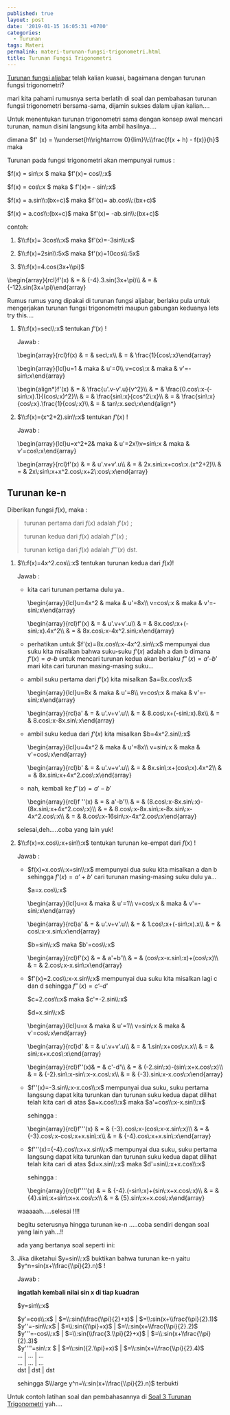 ```yaml
---
published: true
layout: post
date: '2019-01-15 16:05:31 +0700'
categories:
  - Turunan
tags: Materi
permalink: materi-turunan-fungsi-trigonometri.html
title: Turunan Fungsi Trigonometri
---
```

[Turunan fungsi aljabar]({{site.baseurl}}/materi-turunan-fungsi-aljabar.html) telah kalian kuasai, bagaimana dengan turunan fungsi trigonometri?

mari kita pahami rumusnya serta berlatih di soal dan pembahasan turunan fungsi trigonometri bersama-sama, dijamin sukses dalam ujian kalian….

Untuk menentukan turunan trigonometri sama dengan konsep awal mencari turunan, namun disini langsung kita ambil hasilnya….

dimana $f' (x) = \\underset{h\\rightarrow 0}{lim}\\:\\frac{f(x + h) - f(x)}{h}$ maka

Turunan pada fungsi trigonometri akan mempunyai rumus :

$f(x) = sin\\:x $ maka $f'(x)= cos\\:x$

$f(x) = cos\\:x $ maka $ f'(x)= - sin\\:x$

$f(x) = a.sin\\:(bx+c)$ maka $f'(x)= ab.cos\\:(bx+c)$

$f(x) = a.cos\\:(bx+c)$ maka $f'(x)= -ab.sin\\:(bx+c)$

contoh:

1.  $\\:f(x)= 3cos\\:x$ maka $f'(x)=-3sin\\:x$
    
2.  $\\:f(x)=2sin\\:5x$ maka $f'(x)=10cos\\:5x$
    
3.  $\\:f(x)=4.cos(3x+\\pi)$
    

\\begin{array}{rcl}f'(x) & = & {-4}.3.sin(3x+\\pi)\\\\ & = & {-12}.sin(3x+\\pi)\\end{array}

Rumus rumus yang dipakai di turunan fungsi aljabar, berlaku pula untuk mengerjakan turunan fungsi trigonometri maupun gabungan keduanya lets try this….

1.  $\\:f(x)=sec\\:x$ tentukan $f ‘(x)$ !
    
    Jawab :
    
    \\begin{array}{rcl}f(x) & = & sec\\:x\\\\ & = & \\frac{1}{cos\\:x}\\end{array}
    
    \\begin{array}{lcl}u=1 & maka & u'=0\\\\ v=cos\\:x & maka & v'=-sin\\:x\\end{array}
    
    \\begin{align\*}f'(x) & = & \\frac{u'.v-v'.u}{v^2}\\\\ & = & \\frac{0.cos\\:x-(-sin\\:x).1}{(cos\\:x)^2}\\\\ & = & \\frac{sin\\:x}{cos^2\\:x}\\\\ & = & \\frac{sin\\:x}{cos\\:x}.\\frac{1}{cos\\:x}\\\\ & = & tan\\:x.sec\\:x\\end{align\*}
    
2.  $\\:f(x)=(x^2+2).sin\\:x$ tentukan $f ‘(x)$ !
    
    Jawab :
    
    \\begin{array}{lcl}u=x^2+2& maka & u'=2x\\\\v=sin\\:x & maka & v'=cos\\:x\\end{array}
    
    \\begin{array}{rcl}f'(x) & = & u'.v+v'.u\\\\ & = & 2x.sin\\:x+cos\\:x.(x^2+2)\\\\ & = & 2x\\:sin\\:x+x^2.cos\\:x+2\\:cos\\:x\\end{array}
    



Turunan ke-n
------------

Diberikan fungsi $f(x)$, maka :

> turunan pertama dari $f(x)$ adalah $f' (x)$ ;
> 
> turunan kedua dari $f(x)$ adalah $f'' (x)$ ;
> 
> turunan ketiga dari $f(x)$ adalah $f''' (x)$ dst.

1.  $\\:f(x)=4x^2.cos\\:x$ tentukan turunan kedua dari $f(x)$!
    
    Jawab :
    
    *   kita cari turunan pertama dulu ya..
        
        \\begin{array}{lcl}u=4x^2 & maka & u'=8x\\\\ v=cos\\:x & maka & v'=-sin\\:x\\end{array}
        
        \\begin{array}{rcl}f'(x) & = & u'.v+v'.u\\\\ & = & 8x.cos\\:x+(-sin\\:x).4x^2\\\\ & = & 8x.cos\\:x-4x^2.sin\\:x\\end{array}
        
    *   perhatikan untuk $f'(x)=8x.cos\\:x-4x^2.sin\\:x$ mempunyai dua suku kita misalkan bahwa suku-suku $f ‘(x)$ adalah a dan b dimana $f ‘(x) = a – b$ untuk mencari turunan kedua akan berlaku $f ”(x) = a’ – b’$ mari kita cari turunan masing-masing suku…
        
    *   ambil suku pertama dari $f ‘(x)$ kita misalkan $a=8x.cos\\:x$
        
        \\begin{array}{lcl}u=8x & maka & u'=8\\\\ v=cos\\:x & maka & v'=-sin\\:x\\end{array}
        
        \\begin{array}{rcl}a' & = & u'.v+v'.u\\\\ & = & 8.cos\\:x+(-sin\\:x).8x\\\\ & = & 8.cos\\:x-8x.sin\\:x\\end{array}
        
    *   ambil suku kedua dari $f ‘(x)$ kita misalkan $b=4x^2.sin\\:x$
        
        \\begin{array}{lcl}u=4x^2 & maka & u'=8x\\\\ v=sin\\:x & maka & v'=cos\\:x\\end{array}
        
        \\begin{array}{rcl}b' & = & u'.v+v'.u\\\\ & = & 8x.sin\\:x+(cos\\:x).4x^2\\\\ & = & 8x.sin\\:x+4x^2.cos\\:x\\end{array}
        
    *   nah, kembali ke $f''(x)=a'-b'$
        
        \\begin{array}{rcl}f ''(x) & = & a'-b'\\\\ & = & (8.cos\\:x-8x.sin\\:x)-(8x.sin\\:x+4x^2.cos\\:x)\\\\ & = & 8.cos\\:x-8x.sin\\:x-8x.sin\\:x-4x^2.cos\\:x\\\\ & = & 8.cos\\:x-16sin\\:x-4x^2.cos\\:x\\end{array}
        
    
    selesai,deh…..coba yang lain yuk!
    
2.  $\\:f(x)=x.cos\\:x+sin\\:x$ tentukan turunan ke-empat dari $f(x)$ !
    
    Jawab :
    
    *   $f(x)=x.cos\\:x+sin\\:x$ mempunyai dua suku kita misalkan a dan b sehingga $f ‘(x) = a ‘ + b ‘$ cari turunan masing-masing suku dulu ya…
        
        $a=x.cos\\:x$
        
        \\begin{array}{lcl}u=x & maka & u'=1\\\\ v=cos\\:x & maka & v'=-sin\\:x\\end{array}
        
        \\begin{array}{rcl}a' & = & u'.v+v'.u\\\\ & = & 1.cos\\:x+(-sin\\:x).x\\\\ & = & cos\\:x-x.sin\\:x\\end{array}
        
        $b=sin\\:x$ maka $b'=cos\\:x$
        
        \\begin{array}{rcl}f'(x) & = & a'+b'\\\\ & = & (cos\\:x-x.sin\\:x)+(cos\\:x)\\\\ & = & 2.cos\\:x-x.sin\\:x\\end{array}
        
    *   $f'(x)=2.cos\\:x-x.sin\\:x$ mempunyai dua suku kita misalkan lagi c dan d sehingga $f ”(x) = c ‘ – d ‘$
        
        $c=2.cos\\:x$ maka $c'=-2.sin\\:x$
        
        $d=x.sin\\:x$
        
        \\begin{array}{lcl}u=x & maka & u'=1\\\\ v=sin\\:x & maka & v'=cos\\:x\\end{array}
        
        \\begin{array}{rcl}d' & = & u'.v+v'.u\\\\ & = & 1.sin\\:x+cos\\:x.x\\\\ & = & sin\\:x+x.cos\\:x\\end{array}
        
        \\begin{array}{rcl}f''(x)& = & c'-d'\\\\ & = & (-2.sin\\:x)-(sin\\:x+x.cos\\:x)\\\\ & = & {-2}.sin\\:x-sin\\:x-x.cos\\:x\\\\ & = & {-3}.sin\\:x-x.cos\\:x\\end{array}
        
    *   $f''(x)=-3.sin\\:x-x.cos\\:x$ mempunyai dua suku, suku pertama langsung dapat kita turunkan dan turunan suku kedua dapat dilihat telah kita cari di atas $a=x.cos\\:x$ maka $a'=cos\\:x-x.sin\\:x$
        
        sehingga :
        
        \\begin{array}{rcl}f'''(x) & = & {-3}.cos\\:x-(cos\\:x-x.sin\\:x)\\\\ & = & {-3}.cos\\:x-cos\\:x+x.sin\\:x\\\\ & = & {-4}.cos\\:x+x.sin\\:x\\end{array}
        
    *   $f'''(x)={-4}.cos\\:x+x.sin\\:x$ mempunyai dua suku, suku pertama langsung dapat kita turunkan dan turunan suku kedua dapat dilihat telah kita cari di atas $d=x.sin\\:x$ maka $d'=sin\\:x+x.cos\\:x$
        
        sehingga :
        
        \\begin{array}{rcl}f''''(x) & = & {-4}.(-sin\\:x)+(sin\\:x+x.cos\\:x)\\\\ & = & {4}.sin\\:x+sin\\:x+x.cos\\:x\\\\ & = & {5}.sin\\:x+x.cos\\:x\\end{array}
        
    
    waaaaah…..selesai !!!!
    
    begitu seterusnya hingga turunan ke-n …..coba sendiri dengan soal yang lain yah…!!
    
    ada yang bertanya soal seperti ini:
    
3.  Jika diketahui $y=sin\\:x$ buktikan bahwa turunan ke-n yaitu $y^n=sin(x+\\frac{\\pi}{2}.n)$ !
    
    Jawab :
    
    **ingatlah kembali nilai sin x di tiap kuadran**
    
    $y=sin\\:x$
    
    
    $y'=cos\\:x$     | $=\\:sin(\\frac{\\pi}{2}+x)$   | $=\\:sin(x+\\frac{\\pi}{2}.1)$    
    $y''=-sin\\:x$   | $=\\:sin({\\pi}+x)$            | $=\\:sin(x+\\frac{\\pi}{2}.2)$    
    $y'''=-cos\\:x$  | $=\\:sin(\\frac{3.\\pi}{2}+x)$ | $=\\:sin(x+\\frac{\\pi}{2}.3)$    
    $y''''=sin\\:x $ | $=\\:sin({2.\\pi}+x)$          | $=\\:sin(x+\\frac{\\pi}{2}.4)$    
    ... | ... | ...    
    ... | ... | ...  
    dst | dst | dst
    
    
    sehingga $\\large y^n=\\:sin(x+\\frac{\\pi}{2}.n)$ terbukti
    

Untuk contoh latihan soal dan pembahasannya di [Soal 3 Turunan Trigonometri]({{site.baseurl}}/soal-3-turunan-trigonometri.html) yah….


